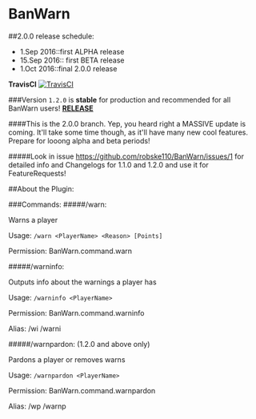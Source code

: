 # BanWarn

##2.0.0 release schedule:
- 1.Sep 2016::first ALPHA release
- 15.Sep 2016:: first BETA release
- 1.Oct 2016::final 2.0.0 release

**TravisCI** [![TravisCI](https://api.travis-ci.org/robske110/BanWarn.svg?branch=master)](https://travis-ci.org/robske110/BanWarn)

###Version `1.2.0` is **stable** for production and recommended for all BanWarn users! [**RELEASE**](https://github.com/robske110/BanWarn/releases/tag/1.2.0)

####This is the 2.0.0 branch. Yep, you heard right a MASSIVE update is coming. It'll take some time though, as it'll have many new cool features. Prepare for looong alpha and beta periods!

#####Look in issue https://github.com/robske110/BanWarn/issues/1 for detailed info and Changelogs for 1.1.0 and 1.2.0 and use it for FeatureRequests!

##About the Plugin:

###Commands:
#####/warn:

 Warns a player
 
 Usage: `/warn <PlayerName> <Reason> [Points]`

 Permission: BanWarn.command.warn
 
 
#####/warninfo:

 Outputs info about the warnings a player has

 Usage: `/warninfo <PlayerName>`

 Permission: BanWarn.command.warninfo

 Alias: /wi /warni
  
 
#####/warnpardon: (1.2.0 and above only)

 Pardons a player or removes warns

 Usage: `/warnpardon <PlayerName>`

 Permission: BanWarn.command.warnpardon

 Alias: /wp /warnp
